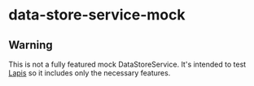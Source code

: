 # data-store-service-mock

## Warning
This is not a fully featured mock DataStoreService. It's intended to test [Lapis](https://github.com/nezuo/lapis) so it includes only the necessary features.
